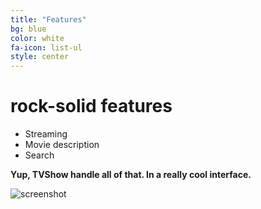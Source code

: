 ```yaml
---
title: "Features"
bg: blue
color: white
fa-icon: list-ul
style: center
---
```


# rock-solid features

* Streaming
* Movie description
* Search

**Yup, TVShow handle all of that. In a really cool interface.**

<img src="https://cloud.githubusercontent.com/assets/8962802/7101211/1a3746ae-e04d-11e4-8ed7-b2d0bd5bc221.jpg" alt="screenshot"/>